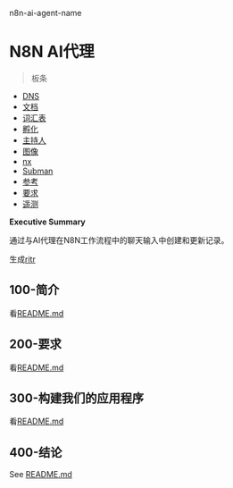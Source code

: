 n8n-ai-agent-name

# N8N AI代理

> 板条

-   [DNS](./DNS.md)
-   [文档](./DOCUMENTATION.md)
-   [词汇表](./GLOSSARY.md)
-   [孵化](./HATCH.md)
-   [主持人](./HOSTS.md)
-   [图像](./IMAGES.md)
-   [nx](./NX.md)
-   [Subman](./PODMAN.md)
-   [参考](./REFERENCES.md)
-   [要求](./REQUIREMENTS.md)
-   [遥测](./TELEMETRY.md)

**Executive Summary**

通过与AI代理在N8N工作流程中的聊天输入中创建和更新记录。

生成[ritr](https://app.rytr.me)

## 100-简介

看[README.md](./100/README.md)

## 200-要求

看[README.md](./200/README.md)

## 300-构建我们的应用程序

看[README.md](./300/README.md)

## 400-结论

See [README.md](./400/README.md)

